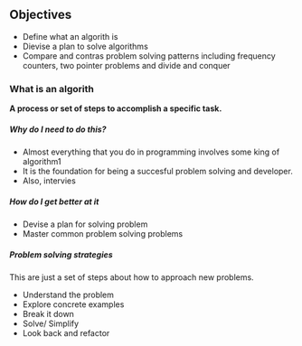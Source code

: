 ## Objectives

- Define what an algorith is
- Dievise a plan to solve algorithms
- Compare and contras problem solving patterns including frequency counters, two pointer problems and divide and conquer


### What is an algorith

**A process or set of steps to accomplish a specific task.**

##### Why do I need to do this?

- Almost everything that you do in programming involves some king of algorithm1
- It is the foundation for being a succesful problem solving and developer.
- Also, intervies

##### How do I get better at it

- Devise a plan for solving problem
- Master common problem solving problems

##### Problem solving strategies
This are just a set of steps about how to approach new problems.

- Understand the problem
- Explore concrete examples
- Break it down
- Solve/ Simplify
- Look back and refactor